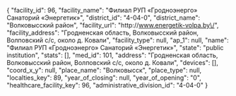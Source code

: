 {
    "facility_id": 96,
    "facility_name": "Филиал РУП «Гродноэнерго» Санаторий «Энергетик»",
    "district_id": "4-04-0",
    "district_name": "Волковысский район",
    "facility_url": "http:\/\/www.energetik-volpa.by\/",
    "facility_address": "Гродненская область, Волковысский район, Волповский с\/с,  около д. Ковали",
    "facility_type": null,
    "ap_1": null,
    "name": "Филиал РУП «Гродноэнерго» Санаторий «Энергетик»",
    "state": "public institution",
    "stats": [],
    "med_id": 101,
    "address": "Гродненская область, Волковысский район, Волповский с\/с,  около д. Ковали",
    "devices": [],
    "coord_x_y": null,
    "place_name": "Волковысск",
    "place_type": null,
    "localties_key": 89,
    "year_of_closing": null,
    "year_of_opening": "0",
    "healthcare_facility_key": 96,
    "administrative_division_id": "4-04-0"
}